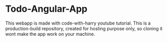# Todo-Angular-App
This webapp is made with code-with-harry youtube tutorial.
This is a production-build repository, created for hosting purpose only, so cloning it wont make the app work on your machine.
